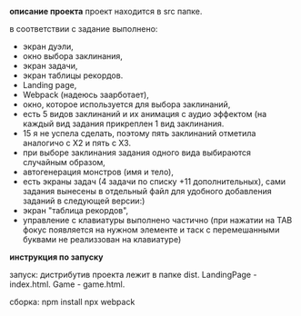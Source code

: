 **описание проекта**
проект находится в src папке. 

в соответствии с задание выполнено:

* экран дуэли,
* окно выбора заклинания,
* экран задачи,
* экран таблицы рекордов.
* Landing page,
* Webpack (надеюсь заарботает),
* окно, которое используется для выбора заклинаний, 
* есть 5 видов заклинаний и их анимация с аудио эффектом (на каждый вид задания прикреплен 1 вид заклинания. 
* 15 я не успела сделать, поэтому пять заклинаний отметила аналогичо с Х2 и пять с Х3.
* при выборе заклинания задания одного вида выбираются случайным образом,
* автогенерация монстров (имя и тело),
* есть экраны задач (4 задачи по списку +11 дополнительных), сами задания вынесены в отдельный файл для удобного добавления заданий в следующей версии:)
* экран "таблица рекордов",
* управление с клавиатуры выполнено частично (при нажатии на TAB фокус появляется на нужном элементе и таск с перемешанными буквами не реализзован на клавиатуре)





**инструкция по запуску** 

запуск:
дистрибутив проекта лежит в папке dist. LandingPage - index.html.
Game - game.html.


сборка:
npm install
npx webpack 



